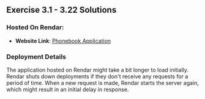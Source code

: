 ## Exercise 3.1 - 3.22 Solutions

### Hosted On Rendar:

- **Website Link**: [Phonebook Application](https://fullstackopen-part-3-phonebook.onrender.com/)

### Deployment Details

The application hosted on Rendar might take a bit longer to load initially. Rendar shuts down deployments if they don't receive any requests for a period of time. When a new request is made, Rendar starts the server again, which might result in an initial delay in response.
